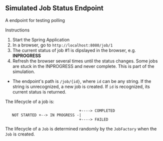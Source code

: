 ## Simulated Job Status Endpoint
A endpoint for testing polling

Instructions
1. Start the Spring Application
2. In a browser, go to `http://localhost:8080/job/1`
3. The current status of job #1 is dipslayed in the browser, e.g. **INPROGRESS**
4. Refresh the browser several times until the status changes. Some jobs are stuck in the INPROGRESS and never complete. This is part of the simulation.

* The endpoint's path is `/job/{id}`, where `id` can be any string. If the string is unrecognized, a new job is created. If `id` is recognized, its current status is returned.

The lifecycle of a job is:
```
                                 +----> COMPLETED
   NOT STARTED +--> IN PROGRESS -|
                                 +----> FAILED
```

The lifecycle of a `Job` is determined randomly by the `JobFactory` when the `Job` is created.